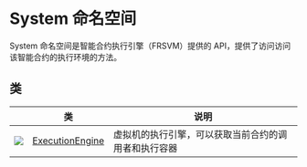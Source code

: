 # System 命名空间

System 命名空间是智能合约执行引擎（FRSVM）提供的 API，提供了访问访问该智能合约的执行环境的方法。

## 类

|                                          | 类                                        | 说明                         |
| ---------------------------------------- | ---------------------------------------- | -------------------------- |
| ![](https://i-msdn.sec.s-msft.com/dynimg/IC29808.jpeg) | [ExecutionEngine](System/ExecutionEngine.md) | 虚拟机的执行引擎，可以获取当前合约的调用者和执行容器 |


